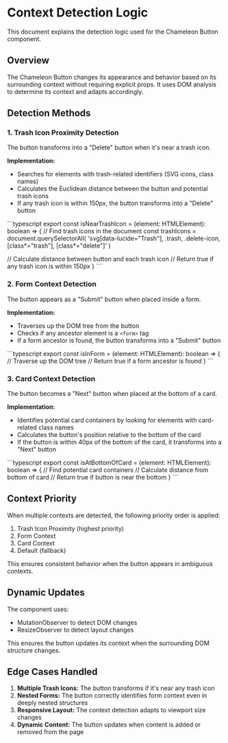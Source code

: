 # Context Detection Logic

This document explains the detection logic used for the Chameleon Button component.

## Overview

The Chameleon Button changes its appearance and behavior based on its surrounding context without requiring explicit props. It uses DOM analysis to determine its context and adapts accordingly.

## Detection Methods

### 1. Trash Icon Proximity Detection

The button transforms into a "Delete" button when it's near a trash icon.

**Implementation:**
- Searches for elements with trash-related identifiers (SVG icons, class names)
- Calculates the Euclidean distance between the button and potential trash icons
- If any trash icon is within 150px, the button transforms into a "Delete" button

\`\`\`typescript
export const isNearTrashIcon = (element: HTMLElement): boolean => {
  // Find trash icons in the document
  const trashIcons = document.querySelectorAll(
    'svg[data-lucide="Trash"], .trash, .delete-icon, [class*="trash"], [class*="delete"]'
  )
  
  // Calculate distance between button and each trash icon
  // Return true if any trash icon is within 150px
}
\`\`\`

### 2. Form Context Detection

The button appears as a "Submit" button when placed inside a form.

**Implementation:**
- Traverses up the DOM tree from the button
- Checks if any ancestor element is a `<form>` tag
- If a form ancestor is found, the button transforms into a "Submit" button

\`\`\`typescript
export const isInForm = (element: HTMLElement): boolean => {
  // Traverse up the DOM tree
  // Return true if a form ancestor is found
}
\`\`\`

### 3. Card Context Detection

The button becomes a "Next" button when placed at the bottom of a card.

**Implementation:**
- Identifies potential card containers by looking for elements with card-related class names
- Calculates the button's position relative to the bottom of the card
- If the button is within 40px of the bottom of the card, it transforms into a "Next" button

\`\`\`typescript
export const isAtBottomOfCard = (element: HTMLElement): boolean => {
  // Find potential card containers
  // Calculate distance from bottom of card
  // Return true if button is near the bottom
}
\`\`\`

## Context Priority

When multiple contexts are detected, the following priority order is applied:

1. Trash Icon Proximity (highest priority)
2. Form Context
3. Card Context
4. Default (fallback)

This ensures consistent behavior when the button appears in ambiguous contexts.

## Dynamic Updates

The component uses:
- MutationObserver to detect DOM changes
- ResizeObserver to detect layout changes

This ensures the button updates its context when the surrounding DOM structure changes.

## Edge Cases Handled

1. **Multiple Trash Icons:** The button transforms if it's near any trash icon
2. **Nested Forms:** The button correctly identifies form context even in deeply nested structures
3. **Responsive Layout:** The context detection adapts to viewport size changes
4. **Dynamic Content:** The button updates when content is added or removed from the page

